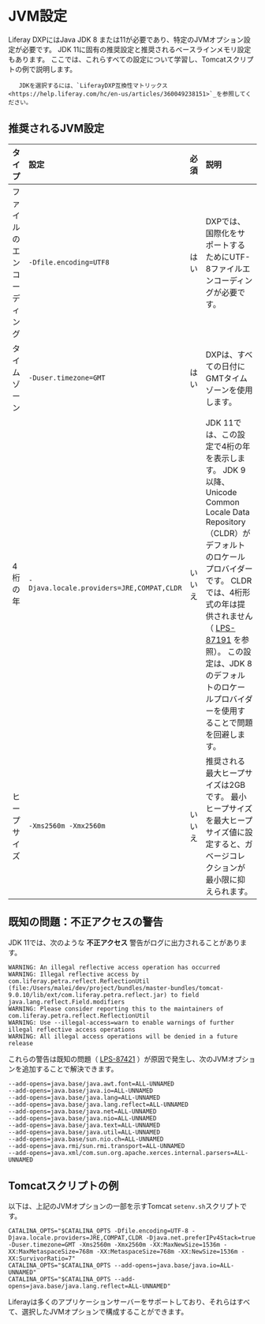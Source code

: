 # JVM設定

Liferay DXPにはJava JDK 8 または11が必要であり、特定のJVMオプション設定が必要です。 JDK 11に固有の推奨設定と推奨されるベースラインメモリ設定もあります。 ここでは、これらすべての設定について学習し、Tomcatスクリプトの例で説明します。

```{note}
   JDKを選択するには、`LiferayDXP互換性マトリックス<https://help.liferay.com/hc/en-us/articles/360049238151>`_を参照してください。
```

<a name="推奨されるjvm設定" />

## 推奨されるJVM設定

| タイプ           | 設定                                        | 必須  | 説明                                                                                                                                                                                                                                   |
|:------------- |:----------------------------------------- |:--- |:------------------------------------------------------------------------------------------------------------------------------------------------------------------------------------------------------------------------------------ |
| ファイルのエンコーディング | `-Dfile.encoding=UTF8`                    | はい  | DXPでは、国際化をサポートするためにUTF-8ファイルエンコーディングが必要です。                                                                                                                                                                                           |
| タイムゾーン        | `-Duser.timezone=GMT`                     | はい  | DXPは、すべての日付にGMTタイムゾーンを使用します。                                                                                                                                                                                                         |
| 4桁の年          | `-Djava.locale.providers=JRE,COMPAT,CLDR` | いいえ | JDK 11では、この設定で4桁の年を表示します。 JDK 9以降、Unicode Common Locale Data Repository（CLDR）がデフォルトのロケールプロバイダーです。 CLDRでは、4桁形式の年は提供されません（ [LPS-87191](https://issues.liferay.com/browse/LPS-87191) を参照）。 この設定は、JDK 8のデフォルトのロケールプロバイダーを使用することで問題を回避します。 |
| ヒープサイズ        | `-Xms2560m -Xmx2560m`                     | いいえ | 推奨される最大ヒープサイズは2GBです。 最小ヒープサイズを最大ヒープサイズ値に設定すると、ガベージコレクションが最小限に抑えられます。                                                                                                                                                                 |

<a name="既知の問題不正アクセスの警告" />

## 既知の問題：不正アクセスの警告

JDK 11では、次のような **不正アクセス** 警告がログに出力されることがあります。

```message
WARNING: An illegal reflective access operation has occurred
WARNING: Illegal reflective access by com.liferay.petra.reflect.ReflectionUtil (file:/Users/malei/dev/project/bundles/master-bundles/tomcat-9.0.10/lib/ext/com.liferay.petra.reflect.jar) to field java.lang.reflect.Field.modifiers
WARNING: Please consider reporting this to the maintainers of com.liferay.petra.reflect.ReflectionUtil
WARNING: Use --illegal-access=warn to enable warnings of further illegal reflective access operations
WARNING: All illegal access operations will be denied in a future release
```

これらの警告は既知の問題（ [LPS-87421](https://issues.liferay.com/browse/LPS-87421) ）が原因で発生し、次のJVMオプションを追加することで解決できます。

```
--add-opens=java.base/java.awt.font=ALL-UNNAMED
--add-opens=java.base/java.io=ALL-UNNAMED
--add-opens=java.base/java.lang=ALL-UNNAMED
--add-opens=java.base/java.lang.reflect=ALL-UNNAMED
--add-opens=java.base/java.net=ALL-UNNAMED
--add-opens=java.base/java.nio=ALL-UNNAMED
--add-opens=java.base/java.text=ALL-UNNAMED
--add-opens=java.base/java.util=ALL-UNNAMED
--add-opens=java.base/sun.nio.ch=ALL-UNNAMED
--add-opens=java.rmi/sun.rmi.transport=ALL-UNNAMED
--add-opens=java.xml/com.sun.org.apache.xerces.internal.parsers=ALL-UNNAMED
```

<a name="tomcatスクリプトの例" />

## Tomcatスクリプトの例

以下は、上記のJVMオプションの一部を示すTomcat `setenv.sh`スクリプトです。

```properties
CATALINA_OPTS="$CATALINA_OPTS -Dfile.encoding=UTF-8 -Djava.locale.providers=JRE,COMPAT,CLDR -Djava.net.preferIPv4Stack=true -Duser.timezone=GMT -Xms2560m -Xmx2560m -XX:MaxNewSize=1536m -XX:MaxMetaspaceSize=768m -XX:MetaspaceSize=768m -XX:NewSize=1536m -XX:SurvivorRatio=7"
CATALINA_OPTS="$CATALINA_OPTS --add-opens=java.base/java.io=ALL-UNNAMED"
CATALINA_OPTS="$CATALINA_OPTS --add-opens=java.base/java.lang.reflect=ALL-UNNAMED"
```

Liferayは多くのアプリケーションサーバーをサポートしており、それらはすべて、選択したJVMオプションで構成することができます。 
